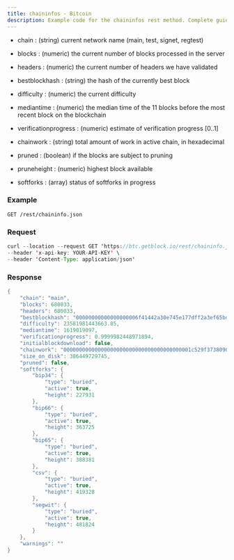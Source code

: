 ```yaml
---
title: chaininfos - Bitcoin
description: Example code for the chaininfos rest method. Сomplete guide on how to use chaininfos rest in GetBlock.io Web3 documentation.
---
```


-   chain : (string) current network name (main, test, signet, regtest)

-   blocks : (numeric) the current number of blocks processed in the
    server

-   headers : (numeric) the current number of headers we have validated

-   bestblockhash : (string) the hash of the currently best block

-   difficulty : (numeric) the current difficulty

-   mediantime : (numeric) the median time of the 11 blocks before the
    most recent block on the blockchain

-   verificationprogress : (numeric) estimate of verification progress
    \[0..1\]

-   chainwork : (string) total amount of work in active chain, in
    hexadecimal

-   pruned : (boolean) if the blocks are subject to pruning

-   pruneheight : (numeric) highest block available

-   softforks : (array) status of softforks in progress

### Example

`GET /rest/chaininfo.json`

### Request

``` java
curl --location --request GET 'https://btc.getblock.io/rest/chaininfo.json' \
--header 'x-api-key: YOUR-API-KEY' \
--header 'Content-Type: application/json'
```

### Response

``` java
{
    "chain": "main",
    "blocks": 680033,
    "headers": 680033,
    "bestblockhash": "00000000000000000006f41442a30e745e177dff2a3ef65bdd77b96d015ac489",
    "difficulty": 23581981443663.85,
    "mediantime": 1619019097,
    "verificationprogress": 0.9999982448971894,
    "initialblockdownload": false,
    "chainwork": "00000000000000000000000000000000000000001c529f37380904dd8e2fae58",
    "size_on_disk": 386449729745,
    "pruned": false,
    "softforks": {
        "bip34": {
            "type": "buried", 
            "active": true, 
            "height": 227931
        },
        "bip66": {
            "type": "buried", 
            "active": true,
            "height": 363725
        },
        "bip65": {
            "type": "buried", 
            "active": true, 
            "height": 388381
        },
        "csv": {
            "type": "buried", 
            "active": true, 
            "height": 419328
        },
        "segwit": {
            "type": "buried",
            "active": true, 
            "height": 481824
        }
    }, 
    "warnings": ""
}
```
